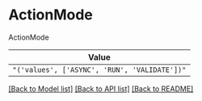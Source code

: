 # ActionMode

ActionMode

| **Value** |
| --------- |
| `"('values', ['ASYNC', 'RUN', 'VALIDATE'])"` |


[[Back to Model list]](../../README.md#models-v2-link) [[Back to API list]](../../README.md#documentation-for-api-endpoints) [[Back to README]](../../README.md)
